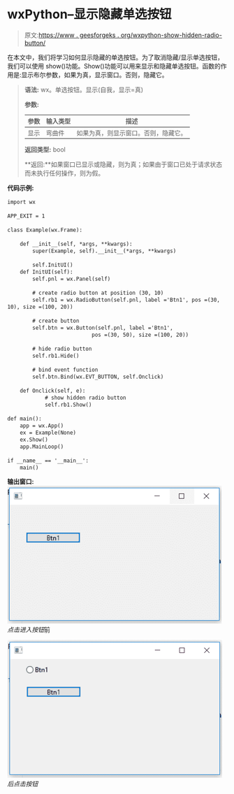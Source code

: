 # wxPython–显示隐藏单选按钮

> 原文:[https://www . geesforgeks . org/wxpython-show-hidden-radio-button/](https://www.geeksforgeeks.org/wxpython-show-hidden-radio-button/)

在本文中，我们将学习如何显示隐藏的单选按钮。为了取消隐藏/显示单选按钮，我们可以使用 show()功能。Show()功能可以用来显示和隐藏单选按钮。函数的作用是:显示布尔参数，如果为真，显示窗口。否则，隐藏它。

> **语法:** wx。单选按钮。显示(自我，显示=真)
> 
> **参数:**
> 
> | 参数 | 输入类型 | 描述 |
> | --- | --- | --- |
> | 显示 | 弯曲件 | 如果为真，则显示窗口。否则，隐藏它。 |
> 
> **返回类型:** bool
> 
> **返回:**如果窗口已显示或隐藏，则为真；如果由于窗口已处于请求状态而未执行任何操作，则为假。

**代码示例:**

```
import wx

APP_EXIT = 1

class Example(wx.Frame):

    def __init__(self, *args, **kwargs):
        super(Example, self).__init__(*args, **kwargs)

        self.InitUI()
    def InitUI(self):
        self.pnl = wx.Panel(self)

        # create radio button at position (30, 10)
        self.rb1 = wx.RadioButton(self.pnl, label ='Btn1', pos =(30, 10), size =(100, 20))

        # create button
        self.btn = wx.Button(self.pnl, label ='Btn1', 
                           pos =(30, 50), size =(100, 20))

        # hide radio button
        self.rb1.Hide()

        # bind event function
        self.btn.Bind(wx.EVT_BUTTON, self.Onclick)

    def Onclick(self, e):
            # show hidden radio button
            self.rb1.Show()

def main():
    app = wx.App()
    ex = Example(None)
    ex.Show()
    app.MainLoop()

if __name__ == '__main__':
    main()
```

**输出窗口:**
![](img/53cab8a5181feca636be3002420253ea.png)
*点击进入按钮*前

![](img/f2c501e874552698b6a8809c6d08fcf3.png)
*后点击按钮*